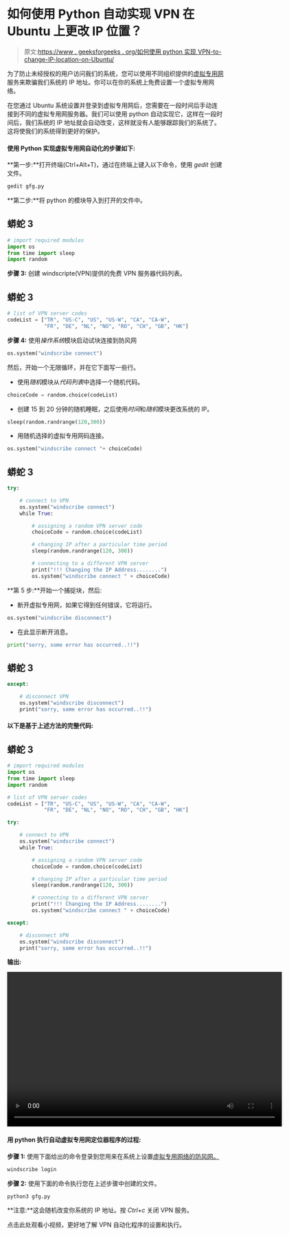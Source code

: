 # 如何使用 Python 自动实现 VPN 在 Ubuntu 上更改 IP 位置？

> 原文:[https://www . geeksforgeeks . org/如何使用 python 实现 VPN-to-change-IP-location-on-Ubuntu/](https://www.geeksforgeeks.org/how-to-automate-vpn-to-change-ip-location-on-ubuntu-using-python/)

为了防止未经授权的用户访问我们的系统，您可以使用不同组织提供的[虚拟专用网](https://www.geeksforgeeks.org/virtual-private-network-vpn-introduction/)服务来欺骗我们系统的 IP 地址。你可以在你的系统上免费设置一个虚拟专用网络。

在您通过 Ubuntu 系统设置并登录到虚拟专用网后，您需要在一段时间后手动连接到不同的虚拟专用网服务器。我们可以使用 python 自动实现它，这样在一段时间后，我们系统的 IP 地址就会自动改变，这样就没有人能够跟踪我们的系统了。这将使我们的系统得到更好的保护。

#### 使用 Python 实现虚拟专用网自动化的步骤如下:

**第一步:**打开终端(Ctrl+Alt+T)，通过在终端上键入以下命令，使用 *gedit* 创建文件。

```py
gedit gfg.py
```

**第二步:**将 python 的模块导入到打开的文件中。

## 蟒蛇 3

```py
# import required modules
import os
from time import sleep
import random
```

**步骤 3:** 创建 windscripte(VPN)提供的免费 VPN 服务器代码列表。

## 蟒蛇 3

```py
# list of VPN server codes
codeList = ["TR", "US-C", "US", "US-W", "CA", "CA-W",
            "FR", "DE", "NL", "NO", "RO", "CH", "GB", "HK"]
```

**步骤 4:** 使用*操作系统*模块启动试块连接到防风网

```py
os.system("windscribe connect")
```

然后，开始一个无限循环，并在它下面写一些行。

*   使用*随机*模块从*代码列表*中选择一个随机代码。

```py
choiceCode = random.choice(codeList)
```

*   创建 15 到 20 分钟的随机睡眠，之后使用*时间*和*随机*模块更改系统的 IP。

```py
sleep(random.randrange(120,300))
```

*   用随机选择的虚拟专用网码连接。

```py
os.system("windscribe connect "+ choiceCode)
```

## 蟒蛇 3

```py
try:

    # connect to VPN
    os.system("windscribe connect")
    while True:

        # assigning a random VPN server code
        choiceCode = random.choice(codeList)

        # changing IP after a particular time period
        sleep(random.randrange(120, 300))

        # connecting to a different VPN server
        print("!!! Changing the IP Address........")
        os.system("windscribe connect " + choiceCode)
```

**第 5 步:**开始一个捕捉块，然后:

*   断开虚拟专用网，如果它得到任何错误，它将运行。

```py
os.system("windscribe disconnect")
```

*   在此显示断开消息。

```py
print("sorry, some error has occurred..!!")
```

## 蟒蛇 3

```py
except:

    # disconnect VPN
    os.system("windscribe disconnect")
    print("sorry, some error has occurred..!!")
```

#### 以下是基于上述方法的完整代码:

## 蟒蛇 3

```py
# import required modules
import os
from time import sleep
import random

# list of VPN server codes
codeList = ["TR", "US-C", "US", "US-W", "CA", "CA-W",
            "FR", "DE", "NL", "NO", "RO", "CH", "GB", "HK"]

try:

    # connect to VPN
    os.system("windscribe connect")
    while True:

        # assigning a random VPN server code
        choiceCode = random.choice(codeList)

        # changing IP after a particular time period
        sleep(random.randrange(120, 300))

        # connecting to a different VPN server
        print("!!! Changing the IP Address........")
        os.system("windscribe connect " + choiceCode)

except:

    # disconnect VPN
    os.system("windscribe disconnect")
    print("sorry, some error has occurred..!!")
```

**输出:**

<video class="wp-video-shortcode" id="video-517177-1" width="640" height="360" preload="metadata" controls=""><source type="video/mp4" src="https://media.geeksforgeeks.org/wp-content/uploads/20201123235816/How-to-Execute-and-Implement-VPN-cervice-Automation-program-in-python.mp4?_=1">[https://media.geeksforgeeks.org/wp-content/uploads/20201123235816/How-to-Execute-and-Implement-VPN-cervice-Automation-program-in-python.mp4](https://media.geeksforgeeks.org/wp-content/uploads/20201123235816/How-to-Execute-and-Implement-VPN-cervice-Automation-program-in-python.mp4)</video>

#### 用 python 执行自动虚拟专用网定位器程序的过程:

**步骤 1:** 使用下面给出的命令登录到您用来在系统上设置[虚拟专用网络的防风网。](https://www.geeksforgeeks.org/how-to-setup-vpn-on-ubuntu-linux-system-for-ip-spoofing-using-windscribe/)

```py
windscribe login
```

**步骤 2:** 使用下面的命令执行您在上述步骤中创建的文件。

```py
python3 gfg.py
```

**注意:**这会随机改变你系统的 IP 地址。按 *Ctrl+c* 关闭 VPN 服务。

点击此处观看小视频，更好地了解 VPN 自动化程序的设置和执行。